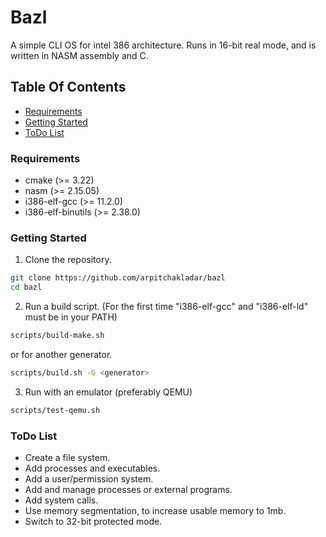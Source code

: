# Bazl
A simple CLI OS for intel 386 architecture. Runs in 16-bit real mode, and is written in NASM assembly and C.

## Table Of Contents
- [Requirements](#requirements)
- [Getting Started](#getting-started)
- [ToDo List](#todo-list)

### Requirements
- cmake (>= 3.22)
- nasm (>= 2.15.05)
- i386-elf-gcc (>= 11.2.0)
- i386-elf-binutils (>= 2.38.0)

### Getting Started
1. Clone the repository.
```sh
git clone https://github.com/arpitchakladar/bazl
cd bazl
```
2. Run a build script. (For the first time "i386-elf-gcc" and "i386-elf-ld" must be in your PATH)
```sh
scripts/build-make.sh
```
or for another generator.
```sh
scripts/build.sh -G <generator>
```
3. Run with an emulator (preferably QEMU)
```sh
scripts/test-qemu.sh
```

### ToDo List
- Create a file system.
- Add processes and executables.
- Add a user/permission system.
- Add and manage processes or external programs.
- Add system calls.
- Use memory segmentation, to increase usable memory to 1mb.
- Switch to 32-bit protected mode.
